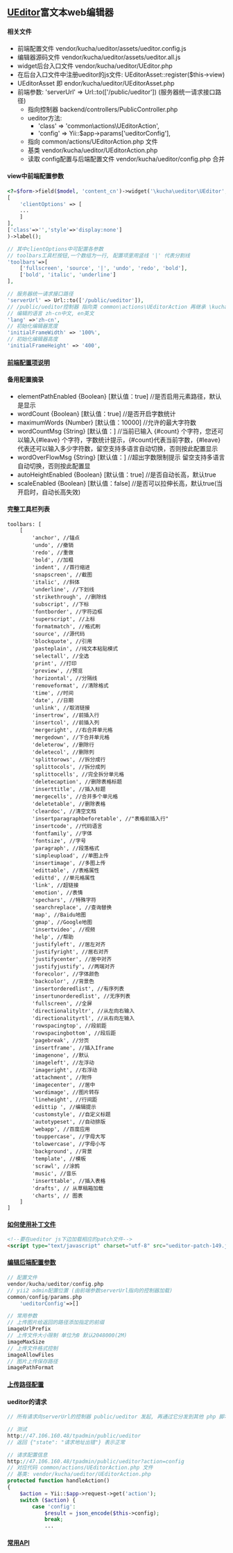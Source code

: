 ## [UEditor](https://ueditor.baidu.com/website/index.html "https://ueditor.baidu.com/website/index.html")富文本web编辑器

#### 相关文件
- 前端配置文件 vendor/kucha/ueditor/assets/ueditor.config.js
- 编辑器源码文件 vendor/kucha/ueditor/assets/ueditor.all.js
- widget后台入口文件 vendor/kucha/ueditor/UEditor.php
- 在后台入口文件中注册ueditor的js文件: UEditorAsset::register($this->view)
- UEditorAsset 即 endor/kucha/ueditor/UEditorAsset.php
- 前端参数: 'serverUrl' => Url::to(['/public/ueditor']) (服务器统一请求接口路径)
	- 指向控制器 backend/controllers/PublicController.php
	- ueditor方法:
		- 'class' => 'common\actions\UEditorAction',
 		- 'config' => Yii::$app->params['ueditorConfig'],
 	- 指向 common/actions/UEditorAction.php 文件
 	- 基类 vendor/kucha/ueditor/UEditorAction.php
 	- 读取 config配置与后端配置文件 vendor/kucha/ueditor/config.php 合并



#### view中前端配置参数
~~~php
<?=$form->field($model, 'content_cn')->widget('\kucha\ueditor\UEditor',
[
    'clientOptions' => [
    ...
    ]
],
['class'=>'','style'=>'display:none']
)->label();

// 其中clientOptions中可配置各参数
// toolbars工具栏按钮,一个数组为一行, 配置项里用竖线 '|' 代表分割线
'toolbars'=>[
    ['fullscreen', 'source', '|', 'undo', 'redo', 'bold'],
    ['bold', 'italic', 'underline']
],

// 服务器统一请求接口路径
'serverUrl' => Url::to(['/public/ueditor']),
// /public/ueditor控制器 指向类 common\actions\UEditorAction 再继承 \kucha\ueditor\UEditorAction
// 编辑的语言 zh-cn中文, en英文
'lang' =>'zh-cn',
// 初始化编辑器宽度
'initialFrameWidth' => '100%',
// 初始化编辑器高度
'initialFrameHeight' => '400',
~~~

#### [前端配置项说明](http://fex.baidu.com/ueditor/#start-config "http://fex.baidu.com/ueditor/#start-config")

#### 备用配置摘录
- elementPathEnabled {Boolean} [默认值：true] //是否启用元素路径，默认是显示
- wordCount {Boolean} [默认值：true] //是否开启字数统计
- maximumWords {Number} [默认值：10000] //允许的最大字符数
- wordCountMsg {String} [默认值：] //当前已输入 {#count} 个字符，您还可以输入{#leave} 个字符，字数统计提示，{#count}代表当前字数，{#leave}代表还可以输入多少字符数，留空支持多语言自动切换，否则按此配置显示
- wordOverFlowMsg {String} [默认值：] //超出字数限制提示 留空支持多语言自动切换，否则按此配置显
- autoHeightEnabled {Boolean} [默认值：true] //是否自动长高，默认true
- scaleEnabled {Boolean} [默认值：false] //是否可以拉伸长高，默认true(当开启时，自动长高失效)


#### 完整工具栏列表
~~~
toolbars: [
    [
        'anchor', //锚点
        'undo', //撤销
        'redo', //重做
        'bold', //加粗
        'indent', //首行缩进
        'snapscreen', //截图
        'italic', //斜体
        'underline', //下划线
        'strikethrough', //删除线
        'subscript', //下标
        'fontborder', //字符边框
        'superscript', //上标
        'formatmatch', //格式刷
        'source', //源代码
        'blockquote', //引用
        'pasteplain', //纯文本粘贴模式
        'selectall', //全选
        'print', //打印
        'preview', //预览
        'horizontal', //分隔线
        'removeformat', //清除格式
        'time', //时间
        'date', //日期
        'unlink', //取消链接
        'insertrow', //前插入行
        'insertcol', //前插入列
        'mergeright', //右合并单元格
        'mergedown', //下合并单元格
        'deleterow', //删除行
        'deletecol', //删除列
        'splittorows', //拆分成行
        'splittocols', //拆分成列
        'splittocells', //完全拆分单元格
        'deletecaption', //删除表格标题
        'inserttitle', //插入标题
        'mergecells', //合并多个单元格
        'deletetable', //删除表格
        'cleardoc', //清空文档
        'insertparagraphbeforetable', //"表格前插入行"
        'insertcode', //代码语言
        'fontfamily', //字体
        'fontsize', //字号
        'paragraph', //段落格式
        'simpleupload', //单图上传
        'insertimage', //多图上传
        'edittable', //表格属性
        'edittd', //单元格属性
        'link', //超链接
        'emotion', //表情
        'spechars', //特殊字符
        'searchreplace', //查询替换
        'map', //Baidu地图
        'gmap', //Google地图
        'insertvideo', //视频
        'help', //帮助
        'justifyleft', //居左对齐
        'justifyright', //居右对齐
        'justifycenter', //居中对齐
        'justifyjustify', //两端对齐
        'forecolor', //字体颜色
        'backcolor', //背景色
        'insertorderedlist', //有序列表
        'insertunorderedlist', //无序列表
        'fullscreen', //全屏
        'directionalityltr', //从左向右输入
        'directionalityrtl', //从右向左输入
        'rowspacingtop', //段前距
        'rowspacingbottom', //段后距
        'pagebreak', //分页
        'insertframe', //插入Iframe
        'imagenone', //默认
        'imageleft', //左浮动
        'imageright', //右浮动
        'attachment', //附件
        'imagecenter', //居中
        'wordimage', //图片转存
        'lineheight', //行间距
        'edittip ', //编辑提示
        'customstyle', //自定义标题
        'autotypeset', //自动排版
        'webapp', //百度应用
        'touppercase', //字母大写
        'tolowercase', //字母小写
        'background', //背景
        'template', //模板
        'scrawl', //涂鸦
        'music', //音乐
        'inserttable', //插入表格
        'drafts', // 从草稿箱加载
        'charts', // 图表
    ]
]
~~~


#### [如何使用补丁文件](http://fex.baidu.com/ueditor/#start-patch "http://fex.baidu.com/ueditor/#start-patch")
~~~html
<!--要在ueditor js下边加载相应的patch文件-->
<script type="text/javascript" charset="utf-8" src="ueditor-patch-149.js"></script>
~~~



#### [编辑后端配置参数](http://fex.baidu.com/ueditor/#server-config "http://fex.baidu.com/ueditor/#server-config")
~~~php
// 配置文件
vendor/kucha/ueditor/config.php
// yii2 admin配置位置 (由前端参数serverUrl指向的控制器加载)
common/config/params.php
	'ueditorConfig'=>[]

// 常用参数
// 上传图片给返回的路径添加指定的前缀
imageUrlPrefix 
// 上传文件大小限制 单位为B 默认2048000(2M)
imageMaxSize
// 上传文件格式控制
imageAllowFiles 
// 图片上传保存路径
imagePathFormat 
~~~



#### [上传路径配置](http://fex.baidu.com/ueditor/#server-path "http://fex.baidu.com/ueditor/#server-path")



#### ueditor的请求
~~~php
// 所有请求向serverUrl的控制器 public/ueditor 发起, 再通过它分发到其他 php 脚本执行

// 测试
http://47.106.160.48/tpadmin/public/ueditor
// 返回 {"state": "请求地址出错"} 表示正常

// 请求配置信息
http://47.106.160.48/tpadmin/public/ueditor?action=config
// 对应代码 common/actions/UEditorAction.php 文件
// 基类: vendor/kucha/ueditor/UEditorAction.php
protected function handleAction()
{   
    $action = Yii::$app->request->get('action');
    switch ($action) {
        case 'config':
            $result = json_encode($this->config);
            break;
            ...
~~~


#### [常用API](http://fex.baidu.com/ueditor/#api-common "http://fex.baidu.com/ueditor/#api-common")
